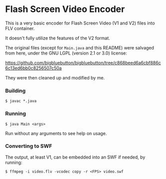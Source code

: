 # Flash Screen Video Encoder

This is a very basic encoder for Flash Screen Video (V1 and V2) files into FLV container.

It doesn't fully utilize the features of the V2 format.

The original files (except for `Main.java` and this README) were salvaged from here, under the GNU LGPL (version 2.1 or 3.0) license:

https://github.com/bigbluebutton/bigbluebutton/tree/c868beed6a6cbf886c6c13ed6bb0c8256507c50a

They were then cleaned up and modified by me.

### Building

`$ javac *.java`

### Running

`$ java Main <args>`

Run without any arguments to see help on usage.

### Converting to SWF

The output, at least V1, can be embedded into an SWF if needed, by running:

`$ ffmpeg -i video.flv -vcodec copy -r <FPS> video.swf`
